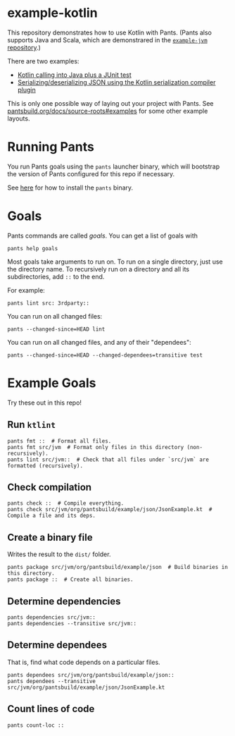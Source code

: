 # example-kotlin

This repository demonstrates how to use Kotlin with Pants. (Pants also supports Java and Scala, which 
are demonstrared in the [`example-jvm` repository](https://github.com/pantsbuild/example-jvm/).)

There are two examples:
- [Kotlin calling into Java plus a JUnit test](src/jvm/org/pantsbuild/example/app/ExampleApp.kt)
- [Serializing/deserializing JSON using the Kotlin serialization compiler plugin](src/jvm/org/pantsbuild/example/json/JsonExample.kt)

This is only one possible way of laying out your project with Pants. See 
[pantsbuild.org/docs/source-roots#examples](https://www.pantsbuild.org/docs/source-roots#examples) 
for some other example layouts.

# Running Pants

You run Pants goals using the `pants` launcher binary, which will bootstrap the
version of Pants configured for this repo if necessary.

See [here](https://www.pantsbuild.org/docs/installation) for how to install the `pants` binary.

# Goals

Pants commands are called _goals_. You can get a list of goals with

```
pants help goals
```

Most goals take arguments to run on. To run on a single directory, just use the directory name.
To recursively run on a directory and all its subdirectories, add `::` to the end.

For example:

```
pants lint src: 3rdparty::
```

You can run on all changed files:

```
pants --changed-since=HEAD lint
```

You can run on all changed files, and any of their "dependees":

```
pants --changed-since=HEAD --changed-dependees=transitive test
```

# Example Goals

Try these out in this repo!

## Run `ktlint`

```
pants fmt ::  # Format all files.
pants fmt src/jvm  # Format only files in this directory (non-recursively).
pants lint src/jvm::  # Check that all files under `src/jvm` are formatted (recursively).
```

## Check compilation

```
pants check ::  # Compile everything.
pants check src/jvm/org/pantsbuild/example/json/JsonExample.kt  # Compile a file and its deps.
```

## Create a binary file

Writes the result to the `dist/` folder.

```
pants package src/jvm/org/pantsbuild/example/json  # Build binaries in this directory.
pants package ::  # Create all binaries.
```

## Determine dependencies

```
pants dependencies src/jvm::
pants dependencies --transitive src/jvm::
```

## Determine dependees

That is, find what code depends on a particular files.

```
pants dependees src/jvm/org/pantsbuild/example/json::
pants dependees --transitive src/jvm/org/pantsbuild/example/json/JsonExample.kt
```

## Count lines of code

```
pants count-loc ::
```
